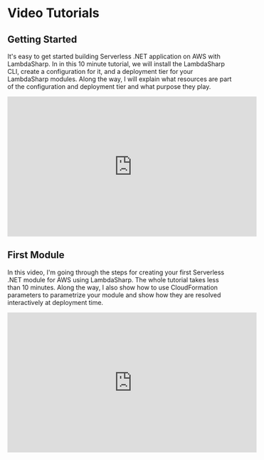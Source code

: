 # Video Tutorials

## Getting Started

It's easy to get started building Serverless .NET application on AWS with LambdaSharp. In in this 10 minute tutorial, we will install the LambdaSharp CLI, create a configuration for it, and a deployment tier for your LambdaSharp modules. Along the way, I will explain what resources are part of the configuration and deployment tier and what purpose they play.

<iframe width="560" height="315" src="https://www.youtube.com/embed/xXfKrGhTDT0" frameborder="0" allow="accelerometer; autoplay; encrypted-media; gyroscope; picture-in-picture" allowfullscreen></iframe>

## First Module

In this video, I'm going through the steps for creating your first Serverless .NET module for AWS using  LambdaSharp. The whole tutorial takes less than 10 minutes. Along the way, I also show how to use CloudFormation parameters to parametrize your module and show how they are resolved interactively at deployment time.

<iframe width="560" height="315" src="https://www.youtube.com/embed/35fyBngzUSs" frameborder="0" allow="accelerometer; autoplay; encrypted-media; gyroscope; picture-in-picture" allowfullscreen></iframe>

